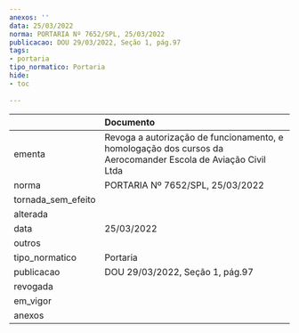 ```yaml
---
anexos: ''
data: 25/03/2022
norma: PORTARIA Nº 7652/SPL, 25/03/2022
publicacao: DOU 29/03/2022, Seção 1, pág.97
tags:
- portaria
tipo_normatico: Portaria
hide: 
- toc 
 
---
```


|                    | Documento                                                                                                     |
|:-------------------|:--------------------------------------------------------------------------------------------------------------|
| ementa             | Revoga a autorização de funcionamento, e homologação dos cursos da  Aerocomander Escola de Aviação Civil Ltda |
| norma              | PORTARIA Nº 7652/SPL, 25/03/2022                                                                              |
| tornada_sem_efeito |                                                                                                               |
| alterada           |                                                                                                               |
| data               | 25/03/2022                                                                                                    |
| outros             |                                                                                                               |
| tipo_normatico     | Portaria                                                                                                      |
| publicacao         | DOU 29/03/2022, Seção 1, pág.97                                                                               |
| revogada           |                                                                                                               |
| em_vigor           |                                                                                                               |
| anexos             |                                                                                                               |